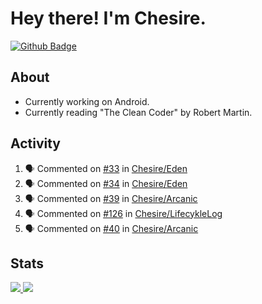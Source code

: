 # Hey there! I'm Chesire.

[![Github Badge](https://img.shields.io/badge/-Github-000?style=flat-square&logo=Github&logoColor=white&link=https://github.com/chesire)](https://github.com/chesire)

## About
<!-- Uses https://github.com/Chesire/natemoo-re -->
* Currently working on Android.
* Currently reading "The Clean Coder" by Robert Martin.
<!--
* Currently listening to: 
<a href="https://natemoo-re-iirbxe7wf.vercel.app/now-playing?open">
    <img src="https://natemoo-re-iirbxe7wf.vercel.app/now-playing" width="256" height="64" alt="Now Playing">
</a>  
-->

## Activity
<!-- Uses https://github.com/jamesgeorge007/github-activity-readme -->
<!--START_SECTION:activity-->
1. 🗣 Commented on [#33](https://github.com/Chesire/Eden/issues/33) in [Chesire/Eden](https://github.com/Chesire/Eden)
2. 🗣 Commented on [#34](https://github.com/Chesire/Eden/issues/34) in [Chesire/Eden](https://github.com/Chesire/Eden)
3. 🗣 Commented on [#39](https://github.com/Chesire/Arcanic/issues/39) in [Chesire/Arcanic](https://github.com/Chesire/Arcanic)
4. 🗣 Commented on [#126](https://github.com/Chesire/LifecykleLog/issues/126) in [Chesire/LifecykleLog](https://github.com/Chesire/LifecykleLog)
5. 🗣 Commented on [#40](https://github.com/Chesire/Arcanic/issues/40) in [Chesire/Arcanic](https://github.com/Chesire/Arcanic)
<!--END_SECTION:activity-->

## Stats
<a href="https://github-readme-stats.vercel.app/api/top-langs/?username=chesire&theme=tokyonight">
    <img src="https://github-readme-stats.vercel.app/api/top-langs/?username=chesire&layout=compact&theme=tokyonight" >
</a>
<a href="https://github-readme-stats.vercel.app/api?username=chesire&show_icons=true&theme=tokyonight">
    <img src="https://github-readme-stats.vercel.app/api?username=chesire&show_icons=true&theme=tokyonight" >
</a>  
